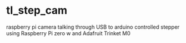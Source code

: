 # tl_step_cam

raspberry pi camera talking through USB to arduino controlled stepper
using Raspberry Pi zero w and Adafruit Trinket M0
